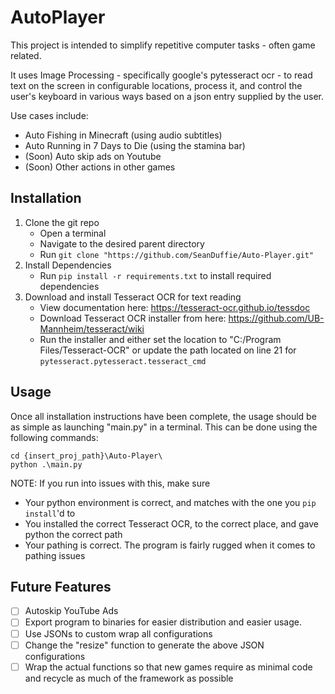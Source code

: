 <h1>AutoPlayer</h1>

This project is intended to simplify repetitive computer tasks - often game related.

It uses Image Processing - specifically google's pytesseract ocr - to read text on the screen in configurable locations,
process it, and control the user's keyboard in various ways based on a json entry supplied by the user.

Use cases include:
- Auto Fishing in Minecraft (using audio subtitles)
- Auto Running in 7 Days to Die (using the stamina bar)
- (Soon) Auto skip ads on Youtube
- (Soon) Other actions in other games

<h2>Installation</h2>

1. Clone the git repo
    - Open a terminal
    - Navigate to the desired parent directory
    - Run `git clone "https://github.com/SeanDuffie/Auto-Player.git"`
2. Install Dependencies
    - Run `pip install -r requirements.txt` to install required dependencies
3. Download and install Tesseract OCR for text reading
    - View documentation here: https://tesseract-ocr.github.io/tessdoc
    - Download Tesseract OCR installer from here: https://github.com/UB-Mannheim/tesseract/wiki
    - Run the installer and either set the location to "C:/Program Files/Tesseract-OCR"
        or update the path located on line 21 for `pytesseract.pytesseract.tesseract_cmd`

<h2>Usage</h2>

Once all installation instructions have been complete, the usage should be as simple as launching "main.py" in a terminal. This can be done using the following commands:

```
cd {insert_proj_path}\Auto-Player\
python .\main.py
```

NOTE: If you run into issues with this, make sure
- Your python environment is correct, and matches with the one you `pip install`'d to
- You installed the correct Tesseract OCR, to the correct place, and gave python the correct path
- Your pathing is correct. The program is fairly rugged when it comes to pathing issues

<h2>Future Features</h2>

- [ ] Autoskip YouTube Ads
- [ ] Export program to binaries for easier distribution and easier usage.
- [ ] Use JSONs to custom wrap all configurations
- [ ] Change the "resize" function to generate the above JSON configurations
- [ ] Wrap the actual functions so that new games require as minimal code and recycle as much of the framework as possible

